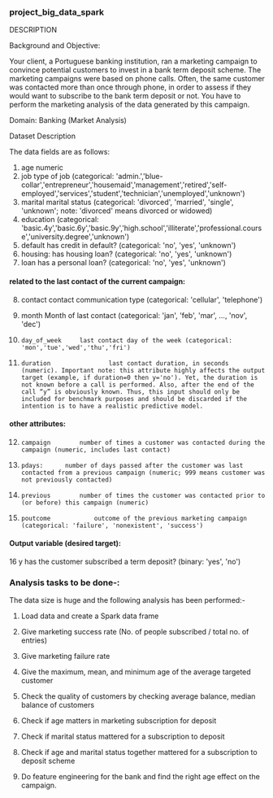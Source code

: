 ### project_big_data_spark

DESCRIPTION

Background and Objective:

Your client, a Portuguese banking institution, ran a marketing campaign to convince potential customers to invest in a bank term deposit scheme. 
The marketing campaigns were based on phone calls. Often, the same customer was contacted more than once through phone, in order to assess if they would want to subscribe to the bank term deposit or not. You have to perform the marketing analysis of the data generated by this campaign.

Domain: Banking (Market Analysis)

Dataset Description

 The data fields are as follows:
1. 	age 	numeric
2. 	job 	type of job (categorical: 'admin.','blue-collar','entrepreneur','housemaid','management','retired','self-employed','services','student','technician','unemployed','unknown')
3. 	marital        	marital status (categorical: 'divorced', 'married', 'single', 'unknown'; note: 'divorced' means divorced or widowed)
4. 	education   	(categorical: 'basic.4y','basic.6y','basic.9y','high.school','illiterate','professional.course','university.degree','unknown')
5. 	default      	has credit in default? (categorical: 'no', 'yes', 'unknown')
6. 	housing:     	has housing loan? (categorical: 'no', 'yes', 'unknown')
7. 	loan            	has a personal loan? (categorical: 'no', 'yes', 'unknown')

#### related to the last contact of the current campaign:
8. 	contact          	contact communication type (categorical: 'cellular', 'telephone')
9. 	month    	Month of last contact (categorical: 'jan', 'feb', 'mar', ..., 'nov', 'dec')
 
10. 	day_of_week   	last contact day of the week (categorical: 'mon','tue','wed','thu','fri')
11. 	duration            	last contact duration, in seconds (numeric). Important note: this attribute highly affects the output target (example, if duration=0 then y='no'). Yet, the duration is not known before a call is performed. Also, after the end of the call “y” is obviously known. Thus, this input should only be included for benchmark purposes and should be discarded if the intention is to have a realistic predictive model.

#### other attributes:
12. 	campaign    	number of times a customer was contacted during the campaign (numeric, includes last contact)
13. 	pdays:     	number of days passed after the customer was last contacted from a previous campaign (numeric; 999 means customer was not previously contacted)
14. 	previous    	number of times the customer was contacted prior to (or before) this campaign (numeric)
15. 	poutcome        	outcome of the previous marketing campaign (categorical: 'failure', 'nonexistent', 'success')

 

 


#### Output variable (desired target):
16 	y 	has the customer subscribed a term deposit? (binary: 'yes', 'no')

 

### Analysis tasks to be done-:

The data size is huge and the following analysis has been performed:-

   1. Load data and create a Spark data frame
    
   2. Give marketing success rate (No. of people subscribed / total no. of entries)   

   3. Give marketing failure rate

   4. Give the maximum, mean, and minimum age of the average targeted customer
    
   5. Check the quality of customers by checking average balance, median balance of customers
    
   6. Check if age matters in marketing subscription for deposit
    
   7. Check if marital status mattered for a subscription to deposit
    
   8. Check if age and marital status together mattered for a subscription to deposit scheme
    
   9. Do feature engineering for the bank and find the right age effect on the campaign.
     

